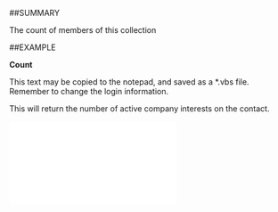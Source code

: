 

##SUMMARY

The count of members of this collection


##EXAMPLE

**Count**


This text may be copied to the notepad, and saved as a *.vbs file. Remember to change the login information.
 
This will return the number of active company interests on the contact.


![](../../Examples/vbs/SOInterests.Count.vbs.txt)





